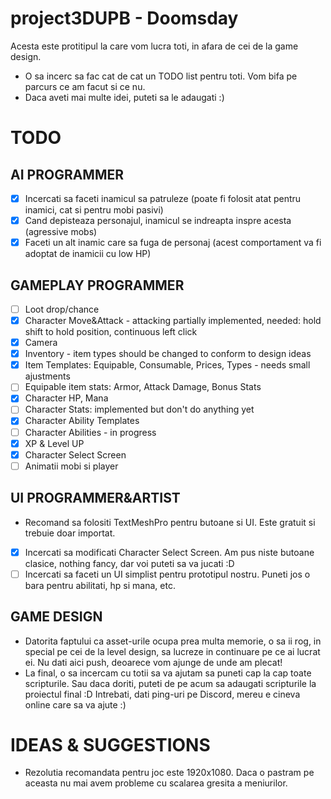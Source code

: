 # project3DUPB - Doomsday

Acesta este protitipul la care vom lucra toti, in afara de cei de la game design.

 * O sa incerc sa fac cat de cat un TODO list pentru toti. Vom bifa pe parcurs ce am facut si ce nu.
 * Daca aveti mai multe idei, puteti sa le adaugati :) 

# TODO

## AI PROGRAMMER
- [X] Incercati sa faceti inamicul sa patruleze (poate fi folosit atat pentru inamici, cat si pentru mobi pasivi)
- [X] Cand depisteaza personajul, inamicul se indreapta inspre acesta (agressive mobs)
- [X] Faceti un alt inamic care sa fuga de personaj (acest comportament va fi adoptat de inamicii cu low HP)

## GAMEPLAY PROGRAMMER
- [ ] Loot drop/chance
- [X] Character Move&Attack - attacking partially implemented, needed: hold shift to hold position, continuous left click
- [x] Camera
- [X] Inventory - item types should be changed to conform to design ideas
- [X] Item Templates: Equipable, Consumable, Prices, Types - needs small ajustments
- [ ] Equipable item stats: Armor, Attack Damage, Bonus Stats
- [X] Character HP, Mana
- [ ] Character Stats: implemented but don't do anything yet
- [X] Character Ability Templates
- [ ] Character Abilities - in progress
- [X] XP & Level UP
- [X] Character Select Screen
- [ ] Animatii mobi si player

## UI PROGRAMMER&ARTIST
 * Recomand sa folositi TextMeshPro pentru butoane si UI. Este gratuit si trebuie doar importat.
 - [X] Incercati sa modificati Character Select Screen. Am pus niste butoane clasice, nothing fancy, dar voi puteti sa va jucati :D
 - [ ] Incercati sa faceti un UI simplist pentru prototipul nostru. Puneti jos o bara pentru abilitati, hp si mana, etc.

## GAME DESIGN
 * Datorita faptului ca asset-urile ocupa prea multa memorie, o sa ii rog, in special pe cei de la level design, sa lucreze in continuare pe ce ai lucrat ei. Nu dati aici push, deoarece vom ajunge de unde am plecat!
 * La final, o sa incercam cu totii sa va ajutam sa puneti cap la cap toate scripturile. Sau daca doriti, puteti de pe acum sa adaugati scripturile la proiectul final :D Intrebati, dati ping-uri pe Discord, mereu e cineva online care sa va ajute :)
 

# IDEAS & SUGGESTIONS
- Rezolutia recomandata pentru joc este 1920x1080. Daca o pastram pe aceasta nu mai avem probleme cu scalarea gresita a meniurilor.
